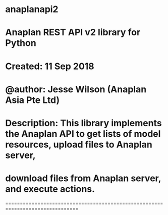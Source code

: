 # anaplanapi2
Anaplan REST API v2 library for Python
===============================================================================
# Created:        11 Sep 2018
# @author:        Jesse Wilson (Anaplan Asia Pte Ltd)
# Description:    This library implements the Anaplan API to get lists of model resources, upload files to Anaplan server, 
#                 download files from Anaplan server, and execute actions.
===============================================================================
